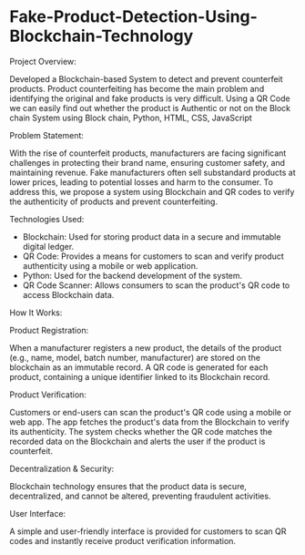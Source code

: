 # Fake-Product-Detection-Using-Blockchain-Technology
Project Overview: 

Developed a Blockchain-based System to detect and prevent counterfeit products. Product counterfeiting has become the main problem and identifying the original and fake products is very difficult. Using a QR Code we can easily find out whether the product is Authentic or not on the Block chain System using Block chain, Python, HTML, CSS, JavaScript

Problem Statement:

With the rise of counterfeit products, manufacturers are facing significant challenges in protecting their brand name, ensuring customer safety, and maintaining revenue. Fake manufacturers often sell substandard products at lower prices, leading to potential losses and harm to the consumer. To address this, we propose a system using Blockchain and QR codes to verify the authenticity of products and prevent counterfeiting.

Technologies Used:

- Blockchain: Used for storing product data in a secure and immutable digital ledger.
- QR Code: Provides a means for customers to scan and verify product authenticity using a mobile or web application.
- Python: Used for the backend development of the system.
- QR Code Scanner: Allows consumers to scan the product's QR code to access Blockchain data.
  
How It Works:

Product Registration:

When a manufacturer registers a new product, the details of the product (e.g., name, model, batch number, manufacturer) are stored on the blockchain as an immutable record.
A QR code is generated for each product, containing a unique identifier linked to its Blockchain record.

Product Verification:

Customers or end-users can scan the product's QR code using a mobile or web app.
The app fetches the product's data from the Blockchain to verify its authenticity.
The system checks whether the QR code matches the recorded data on the Blockchain and alerts the user if the product is counterfeit.

Decentralization & Security:

Blockchain technology ensures that the product data is secure, decentralized, and cannot be altered, preventing fraudulent activities.

User Interface:

A simple and user-friendly interface is provided for customers to scan QR codes and instantly receive product verification information.
